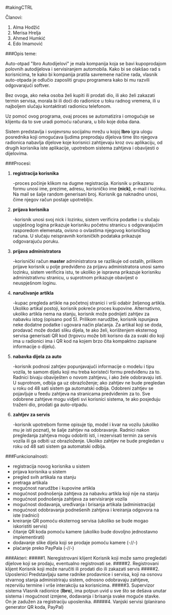 ﻿#takingCTRL

Članovi:
1. Alma Hodžić
2. Merisa Hrelja
3. Ahmed Humkić
4. Edo Imamović

###Opis teme:

Auto-otpad "Ibro Autodijelovi" je mala kompanija koja se bavi kupoprodajom polovnih autodijelova i servisiranjem automobila.
Kako bi se olakšao rad s korisnicima, te kako bi kompanija pratila savremene načine rada,
vlasnik auto-otpada je odlučio zaposliti grupu programera kako bi mu razvili odgovarajući softver.

Bez ovoga, ako neka osoba želi kupiti ili prodati dio, ili ako želi zakazati termin servisa, morala bi ili doći do radionice u toku radnog vremena, ili u najboljem slučaju kontaktirati radionicu telefonom.

Uz pomoć ovog programa, ovaj proces se automatizira i omogućuje se klijentu da to sve uradi pomoću računara, u bilo koje doba dana.

Sistem predstavlja i svojevrsnu socijalnu mrežu u kojoj **Ibro** igra ulogu posrednika koji omogućava ljudima preprodaju dijelova time što njegova radionica nabavlja dijelove koje korisnici zahtijevaju kroz ovu aplikaciju,
od drugih korisnika iste aplikacije, upotrebom sistema zahtjeva i obavijesti o dijelovima.


###Procesi:
1. **registracija korisnika** 
	
	-proces počinje klikom na dugme registracija. Korisnik u prikazanu formu unosi ime, prezime, adresu, korisničko ime **(nick)**, e-mail i lozinku. Na mail
	se šalje random generisani broj. Korisnik ga naknadno unosi, čime njegov račun postaje upotrebljiv.
2. **prijava korisnika**
	
	-korisnik unosi svoj nick i lozinku, sistem verificira podatke i u slučaju uspješnog logina prikazuje korisniku početnu stranicu s odgovarajućim
	rasporedom elemenata, ovisno o ovlastima njegovog korisničkog računa. U slučaju neispravnih korisničkih podataka prikazuje odgovarajuću poruku.
3. **prijava administratora**
	
	-korisnički račun **master** administratora se razlikuje od ostalih, prilikom prijave korisnik u polje predviđeno za prijavu administratora unosi samo
	lozinku, sistem verificira istu, te ukoliko je ispravna prikazuje korisniku administrativnu stranicu, u suprotnom prikazuje obavijest o neuspješnom loginu.
4. **naručivanje artikla**
	
	-kupac pregleda artikle na početnoj stranici i vrši odabir željenog artikla. Ukoliko artikal postoji, korisnik pokreće proces kupovine. Alternativno,
	ukoliko artikla nema na stanju, korisnik može podnijeti zahtjev za nabavku istog (opisano pod 5). Prilikom narudžbe, korisnik ispunjava neke dodatne podatke
	i ugovara način plaćanja. Za artikal koji se doda, prodavač može dodati sliku dijela, te ako želi, korištenjem eksternog servisa generisati QR kod (trgovcu može
	biti korisno da za svaki dio koji ima u radionici ima i QR kod na kojem brzo čita kompaktno zapisane informacije o dijelu).

5. **nabavka dijela za auto**
	
	-korisnik podnosi zahtjev popunjavajući informacije o modelu i tipu vozila, te samom dijelu koji mu treba koristeći formu predviđenu za to. Radnici bivaju obaviješten o 
	novom zahtjevu, i ako žele odobravaju isti. U suprotnom, odbija ga uz obrazloženje; ako zahtjev ne bude pregledan u roku od 48 sati sistem ga automatski odbija.
	Odobreni zahtjev se pojavljuje u feedu zahtjeva na stranicama predviđenim za to. Sve odobrene zahtjeve mogu vidjeti svi korisnici sistema, te ako posjeduju traženi dio, prodati ga auto-otpadu.


6. **zahtjev za servis**
	
	-korisnik upotrebom forme opisuje tip, model i kvar na vozilu (ukoliko mu je isti poznat), te šalje zahtjev na odobravanje. Radnici nakon pregledanja zahtjeva
	mogu odobriti isti, i rezervisati termin za servis vozila ili ga odbiti uz obrazloženje. Ukoliko zahtjev ne bude pregledan u roku od 48 sati sistem ga automatski odbija.
	

###Funkcionalnosti:
* registracija novog korisnika u sistem
* prijava korisnika u sistem
* pregled svih artikala na stanju
* pretraga artikala
* mogućnost narudžbe i kupovine artikla
* mogućnost podnošenja zahtjeva za nabavku artikla koji nije na stanju
* mogućnost podnošenja zahtjeva za servisiranje vozila
* mogućnost dodavanja, uređivanja i brisanja artikala (administracija)
* mogućnost odobravanja podnešenih zahtjeva i kreiranja odgovora na iste (radnici)
* kreiranje QR pomoću eksternog servisa (ukoliko se bude mogao iskoristiti servis)
* čitanje QR koda pomoću kamere (ukoliko bude dovoljno jednostavno implementirati)
* dodavanje slike dijela koji se prodaje pomoću kamere (-//-)
* plaćanje preko PayPala (-//-)

###Akteri:
#####1. Neregistrovani klijent
Korisnik koji može samo pregledati dijelove koji se prodaju, eventualno registrovati se.
#####2. Registrovani klijent
Korisnik koji može naručiti ili prodati dio ili zakazati servis
#####2. Uposlenici
Predstavljaju same radnike prodavnice i servisa, koji na osnovu stvarnog stanja administriraju sistem,
odnosno odobravaju zahtjeve, rezervišu termine i vrše interakciju sa korisnicima.
#####3. Supervizor sistema 
Vlasnik radionice (**Ibro**), ima potpun uvid u sve što se dešava unutar sistema i mogućnost izmjene, dodavanja i brisanja svake moguće stavke. On je zadužen za registraciju uposlenika.
#####4. Vanjski servisi (planirano generator QR koda, PayPal)

